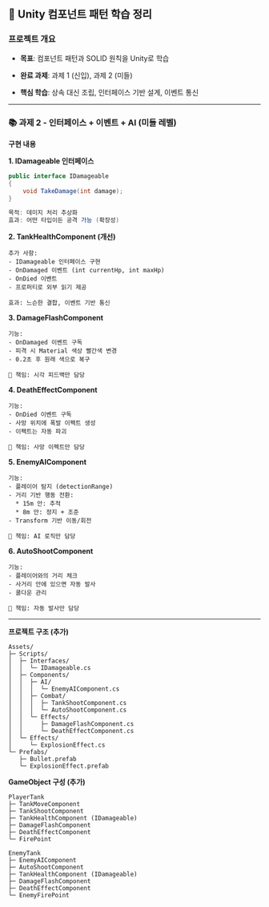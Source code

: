 ## 📌 Unity 컴포넌트 패턴 학습 정리

### 프로젝트 개요

- **목표**: 컴포넌트 패턴과 SOLID 원칙을 Unity로 학습

- **완료 과제**: 과제 1 (신입), 과제 2 (미들)

- **핵심 학습**: 상속 대신 조립, 인터페이스 기반 설계, 이벤트 통신

---

### 📚 과제 2 - 인터페이스 + 이벤트 + AI (미들 레벨)

**구현 내용**

**1. IDamageable 인터페이스**
```csharp
public interface IDamageable
{
    void TakeDamage(int damage);
}

목적: 데미지 처리 추상화
효과: 어떤 타입이든 공격 가능 (확장성)
```

**2. TankHealthComponent (개선)**
```
추가 사항:
- IDamageable 인터페이스 구현
- OnDamaged 이벤트 (int currentHp, int maxHp)
- OnDied 이벤트
- 프로퍼티로 외부 읽기 제공

효과: 느슨한 결합, 이벤트 기반 통신
```

**3. DamageFlashComponent**
```
기능:
- OnDamaged 이벤트 구독
- 피격 시 Material 색상 빨간색 변경
- 0.2초 후 원래 색으로 복구

💬 책임: 시각 피드백만 담당
```

**4. DeathEffectComponent**
```
기능:
- OnDied 이벤트 구독
- 사망 위치에 폭발 이펙트 생성
- 이펙트는 자동 파괴

💬 책임: 사망 이펙트만 담당
```

**5. EnemyAIComponent**
```
기능:
- 플레이어 탐지 (detectionRange)
- 거리 기반 행동 전환:
  * 15m 안: 추적
  * 8m 안: 정지 + 조준
- Transform 기반 이동/회전

💬 책임: AI 로직만 담당
```

**6. AutoShootComponent**
```
기능:
- 플레이어와의 거리 체크
- 사거리 안에 있으면 자동 발사
- 쿨다운 관리

💬 책임: 자동 발사만 담당
```

---

**프로젝트 구조 (추가)**
```
Assets/
├─ Scripts/
│  ├─ Interfaces/
│  │  └─ IDamageable.cs
│  ├─ Components/
│  │  ├─ AI/
│  │  │  └─ EnemyAIComponent.cs
│  │  ├─ Combat/
│  │  │  ├─ TankShootComponent.cs
│  │  │  └─ AutoShootComponent.cs
│  │  └─ Effects/
│  │     ├─ DamageFlashComponent.cs
│  │     └─ DeathEffectComponent.cs
│  └─ Effects/
│     └─ ExplosionEffect.cs
└─ Prefabs/
   ├─ Bullet.prefab
   └─ ExplosionEffect.prefab
```

**GameObject 구성 (추가)**
```
PlayerTank
├─ TankMoveComponent
├─ TankShootComponent
├─ TankHealthComponent (IDamageable)
├─ DamageFlashComponent
├─ DeathEffectComponent
└─ FirePoint

EnemyTank
├─ EnemyAIComponent
├─ AutoShootComponent
├─ TankHealthComponent (IDamageable)
├─ DamageFlashComponent
├─ DeathEffectComponent
└─ EnemyFirePoint
```
